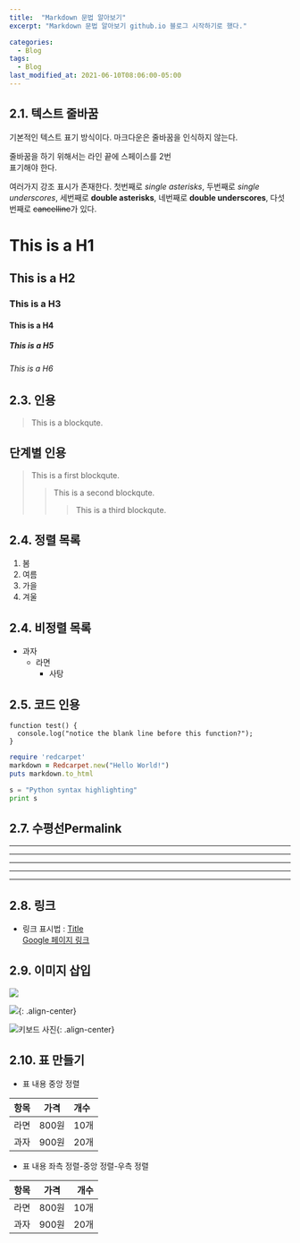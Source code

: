 ```yaml
---
title:  "Markdown 문법 알아보기"
excerpt: "Markdown 문법 알아보기 github.io 블로그 시작하기로 했다."

categories:
  - Blog
tags:
  - Blog
last_modified_at: 2021-06-10T08:06:00-05:00
---
```


## 2.1. 텍스트 줄바꿈
기본적인 텍스트 표기 방식이다.
마크다운은 줄바꿈을 인식하지 않는다.

줄바꿈을 하기 위해서는 라인 끝에 스페이스를 2번  
표기해야 한다.

여러가지 강조 표시가 존재한다. 첫번째로 *single asterisks*,
두번째로 _single underscores_, 세번째로 **double asterisks**,
네번째로 __double underscores__, 다섯번째로 ~~cancelline~~가 있다.

# This is a H1
## This is a H2
### This is a H3
#### This is a H4
##### This is a H5
###### This is a H6

## 2.3. 인용
> This is a blockqute.  

## 단계별 인용
> This is a first blockqute.
>> This is a second blockqute.
>>> This is a third blockqute.

## 2.4. 정렬 목록
1. 봄
2. 여름
3. 가을
4. 겨울

## 2.4. 비정렬 목록
* 과자
  * 라면
    * 사탕

## 2.5. 코드 인용

```
function test() {
  console.log("notice the blank line before this function?");
}
```    

```ruby
require 'redcarpet'
markdown = Redcarpet.new("Hello World!")
puts markdown.to_html
```

```python
s = "Python syntax highlighting"
print s
```

## 2.7. 수평선Permalink
* * *
***
*****
- - -
---------------------------------------

## 2.8. 링크
- 링크 표시법 : [Title](link)  
[Google 페이지 링크](https://google.com)

## 2.9. 이미지 삽입
![](https://devinlife.com/assets/images/bio-photo-keyboard-small.jpg)  

![](https://devinlife.com/assets/images/bio-photo-keyboard-small.jpg){: .align-center}

![키보드 사진](https://devinlife.com/assets/images/bio-photo-keyboard-small.jpg "내 키보드 사진"){: .align-center}

## 2.10. 표 만들기
* 표 내용 중앙 정렬

| 항목 | 가격 | 개수 |
|:---:|:----:|:----|
| 라면 | 800원 | 10개 |
| 과자 | 900원 | 20개 |

* 표 내용 좌측 정렬-중앙 정렬-우측 정렬

| 항목 | 가격 | 개수 |
|:----|:----:|----:|
| 라면 | 800원 | 10개 |
| 과자 | 900원 | 20개 |